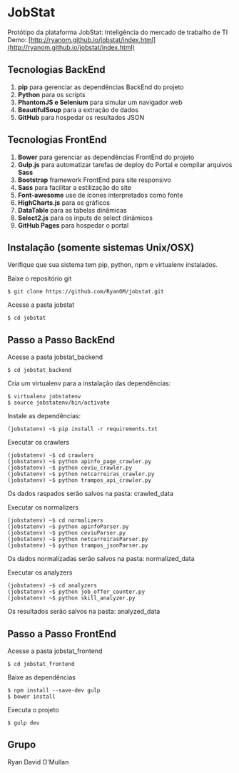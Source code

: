 # JobStat

Protótipo da plataforma JobStat: Inteligência do mercado de trabalho de TI
Demo: [http://ryanom.github.io/jobstat/index.html](http://ryanom.github.io/jobstat/index.html)

## Tecnologias BackEnd
1. **pip** para gerenciar as dependências BackEnd do projeto
2. **Python** para os scripts
3. **PhantomJS e Selenium** para simular um navigador web
4. **BeautifulSoup** para a extração de dados
5. **GitHub** para hospedar os resultados JSON



## Tecnologias FrontEnd
1. **Bower** para gerenciar as dependências FrontEnd do projeto
2. **Gulp.js** para automatizar tarefas de deploy do Portal e compilar arquivos **Sass**
3. **Bootstrap** framework FrontEnd para site responsivo
4. **Sass** para facilitar a estilização do site
5. **Font-awesome** use de ícones interpretados como fonte
6. **HighCharts.js** para os gráficos
7. **DataTable** para as tabelas dinâmicas
8. **Select2.js** para os inputs de select dinâmicos
9. **GitHub Pages** para hospedar o portal  

## Instalação (somente sistemas Unix/OSX)

Verifique que sua sistema tem pip, python, npm e virtualenv instalados.

Baixe o repositório git
```
$ git clone https://github.com/RyanOM/jobstat.git
```

Acesse a pasta jobstat
```
$ cd jobstat
```

## Passo a Passo BackEnd

Acesse a pasta jobstat_backend
```
$ cd jobstat_backend
```

Cria um virtualenv para a instalação das dependências:
```
$ virtualenv jobstatenv
$ source jobstatenv/bin/activate
```

Instale as dependências:
```
(jobstatenv) ~$ pip install -r requirements.txt
```

Executar os crawlers
```
(jobstatenv) ~$ cd crawlers
(jobstatenv) ~$ python apinfo_page_crawler.py
(jobstatenv) ~$ python ceviu_crawler.py
(jobstatenv) ~$ python netcarreiras_crawler.py
(jobstatenv) ~$ python trampos_api_crawler.py	
```
Os dados raspados serão salvos na pasta: crawled_data

Executar os normalizers
```
(jobstatenv) ~$ cd normalizers
(jobstatenv) ~$ python apinfoParser.py
(jobstatenv) ~$ python ceviuParser.py
(jobstatenv) ~$ python netcarreirasParser.py
(jobstatenv) ~$ python trampos_jsonParser.py
```
Os dados normalizadas serão salvos na pasta: normalized_data

Executar os analyzers
```
(jobstatenv) ~$ cd analyzers
(jobstatenv) ~$ python job_offer_counter.py
(jobstatenv) ~$ python skill_analyzer.py	
```
Os resultados serão salvos na pasta: analyzed_data


## Passo a Passo FrontEnd

Acesse a pasta jobstat_frontend
```
$ cd jobstat_frontend
```

Baixe as dependências
```
$ npm install --save-dev gulp
$ bower install
```


Executa o projeto
```
$ gulp dev
```


## Grupo
Ryan David O'Mullan